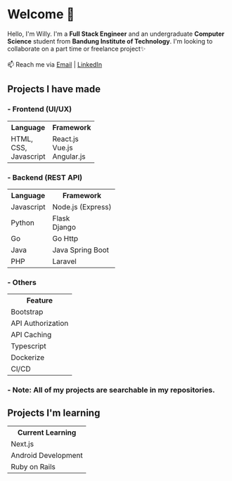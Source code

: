 # Welcome 👋 
Hello, I'm Willy. I'm a <strong>Full Stack Engineer</strong> and an undergraduate <strong>Computer Science</strong> student from <strong>Bandung Institute of Technology</strong>. I'm looking to collaborate on a part time or freelance project✨
<br><br>
📫 Reach me via <a href="mailto:13520160@std.stei.itb.ac.id">Email</a> | <a href="https://www.linkedin.com/in/willywilsen/">LinkedIn</a>

## Projects I have made
### - Frontend (UI/UX)
<table>
  <tr>
    <th>Language</th>
    <th>Framework</th>
  </tr>
  <tr>
    <td>HTML,
      <br>CSS,
      <br>Javascript</td>
    <td>React.js
      <br>Vue.js
      <br>Angular.js</td>
  </tr>
</table>

### - Backend (REST API)
<table>
  <tr>
    <th>Language</th>
    <th>Framework</th>
  </tr>
  <tr>
    <td>Javascript</td>
    <td>Node.js (Express)</td>
  </tr>
  <tr>
    <td>Python</td>
    <td>Flask
      <br>Django</td>
  </tr>
  <tr>
    <td>Go</td>
    <td>Go Http</td>
  </tr>
  <tr>
    <td>Java</td>
    <td>Java Spring Boot</td>
  </tr>
  <tr>
    <td>PHP</td>
    <td>Laravel</td>
  </tr>
</table>

### - Others
<table>
  <tr>
    <th>Feature</th>
  </tr>
  <tr>
    <td>Bootstrap</td>
  </tr>
  <tr>
    <td>API Authorization</td>
  </tr>
  <tr>
    <td>API Caching</td>
  </tr>
  <tr>
    <td>Typescript</td>
  </tr>
  <tr>
    <td>Dockerize</td>
  </tr>
  <tr>
    <td>CI/CD</td>
  </tr>
</table>

### - Note: All of my projects are searchable in my repositories.

## Projects I'm learning
<table>
  <tr>
    <th>Current Learning</th>
  </tr>
  <tr>
    <td>Next.js</td>
  </tr>
  <tr>
    <td>Android Development</td>
  </tr>
  <tr>
    <td>Ruby on Rails</td>
  </tr>
</table>

<!---
TubesForLyfe/TubesForLyfe is a ✨ special ✨ repository because its `README.md` (this file) appears on your GitHub profile.
You can click the Preview link to take a look at your changes.
--->

